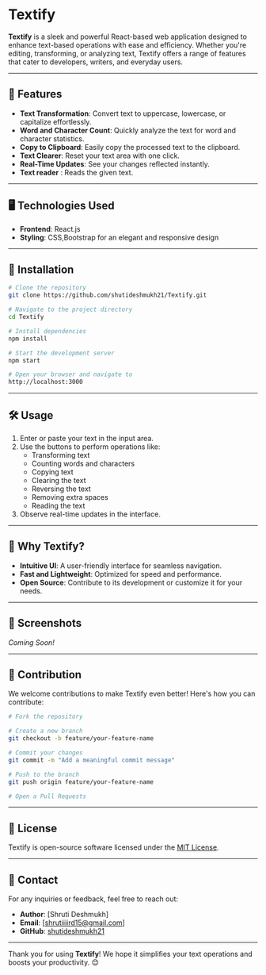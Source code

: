 # Textify

**Textify** is a sleek and powerful React-based web application designed to enhance text-based operations with ease and efficiency. Whether you're editing, transforming, or analyzing text, Textify offers a range of features that cater to developers, writers, and everyday users.

---

## 🚀 Features

- **Text Transformation**: Convert text to uppercase, lowercase, or capitalize effortlessly.
- **Word and Character Count**: Quickly analyze the text for word and character statistics.
- **Copy to Clipboard**: Easily copy the processed text to the clipboard.
- **Text Clearer**: Reset your text area with one click.
- **Real-Time Updates**: See your changes reflected instantly.
- **Text reader** : Reads the given text.

---

## 🖥️ Technologies Used

- **Frontend**: React.js
- **Styling**: CSS,Bootstrap for an elegant and responsive design


---

## 🔧 Installation

```bash
# Clone the repository
git clone https://github.com/shutideshmukh21/Textify.git

# Navigate to the project directory
cd Textify

# Install dependencies
npm install

# Start the development server
npm start

# Open your browser and navigate to
http://localhost:3000
```

---

## 🛠️ Usage

1. Enter or paste your text in the input area.
2. Use the buttons to perform operations like:
   - Transforming text
   - Counting words and characters
   - Copying text
   - Clearing the text
   - Reversing the text
   - Removing extra spaces
   - Reading the text
3. Observe real-time updates in the interface.

---

## 🌟 Why Textify?

- **Intuitive UI**: A user-friendly interface for seamless navigation.
- **Fast and Lightweight**: Optimized for speed and performance.
- **Open Source**: Contribute to its development or customize it for your needs.

---

## 📸 Screenshots

*Coming Soon!*

---

## 🤝 Contribution

We welcome contributions to make Textify even better! Here's how you can contribute:

```bash
# Fork the repository

# Create a new branch
git checkout -b feature/your-feature-name

# Commit your changes
git commit -m "Add a meaningful commit message"

# Push to the branch
git push origin feature/your-feature-name

# Open a Pull Requests
```

---

## 📝 License

Textify is open-source software licensed under the [MIT License](LICENSE).

---

## 📧 Contact

For any inquiries or feedback, feel free to reach out:
- **Author**: [Shruti Deshmukh]
- **Email**: [shrutiiiird15@gmail.com]
- **GitHub**: [shutideshmukh21](https://github.com/shutideshmukh21)

---

Thank you for using **Textify**! We hope it simplifies your text operations and boosts your productivity. 😊



